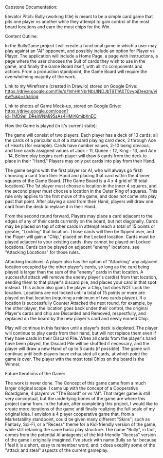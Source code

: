 Capstone Documentation:

Elevator Pitch:
Bully (working title) is meant to be a simple card game that pits one player vs another while they attempt to gain control of the most board locations and earn the most chips for the Win.

Content Outline:

In the BullyGame project I will create a functional game in which a user may play against an "AI" opponent, and possibly include an option for Player vs Player. The application will include a Home Page, a page with Instructions, a page where the user chooses the Suit of cards they wish to use in the game, and finally the Game Board itself, with all it's components and actions. From a production standpoint, the Game Board will require the overwhelming majority of the work.

Link to my Wireframe (created in Draw.io) stored on Google Drive:
https://drive.google.com/file/d/1nhHhNbrNbUINDJbT6T1A0T0vvpjDeezm/view?usp=sharing

Link to photos of Game Mock-up, stored on Google Drive:
https://drive.google.com/open?id=1MD9eI_DReiWNMj95sAs4HMIrKmibXnEC


How the Game is played (in it's current state):

The game will consist of two players. Each player has a deck of 13 cards; all the cards of a paricular suit of a standard playing card deck, 2 through Ace of Hearts (for example). Cards have number values, 2-10 being obvious, and face cards assigned values of Jack - 11, Queen - 12, King - 13, and Ace - 14. Before play begins each player will draw 5 cards from the deck to place in their "Hand." Players may only put cards into play from their Hand.

The game begins with the first player (or AI, who will always go first) choosing a card from their Hand and placing that card within the 4 inner squares of the Game Board. (The Game Board is a 4 x 4 grid of 16 total locations) The 1st player must choose a location in the inner 4 squares, and the second player must choose a location in the Outer Ring of squares. This rule only applies to the first move of the game, and does not come into play past that point. After playing a card from their Hand, players will draw one card from the deck to replace it in their Hand.

From the second round forward, Players may place a card adjacent to the edges of any of their cards currently on the board, but not diagonally. Cards may be placed on top of other cards in attempt reach a total of 15 points or greater, "Locking" that location. Those cards will then be flipped over, and the Player will gain a "Chip," placed on the Locked location. Cards must be played adjacent to your existing cards, they cannot be played on Locked locations. Cards can be played on adjacent "enemy" locations, see "Attacking Locations" for those rules.

Attacking locations: A player also has the option of "Attacking" any adjacent location occupied by the other player's cards, so long as the card being played is larger than the sum of the "enemy" cards in that location. A successful attack will remove the enemy player's card(s) from that location, sending them to that player's discard pile, and places your card in that spot instead. This action also gains the player a Chip, but does NOT Lock the location. Locations are not locked until a total of 15 points or more are played on that location (requiring a minimum of two cards played). If a location is successfully Counter Attacked the next round, for example, by the other player, the location goes back under their control, the original Player's cards and chip are Discarded and Removed, respectfully, and replaced on the board by the new player's card and newly earned Chip.

Play will continue in this fashion until a player's deck is depleted. The player will continue to play cards from their hand, but will not replace them even if they have cards in their Discard Pile. When all cards from the player's hand have been played, the Discard Pile will be shuffled if necessary, and the player will draw a new Hand of up to 5 cards (if possible). The game will continue until both players have exhausted all cards, at which point the game is over. The player with the most total Chips on the board is the Winner.


Future Iterations of the Game:

The work is never done. The Concept of this game came from a much larger original scope. I came up with the concept of a Cooperative Boardgame, 4 players vs "The Board" or vs "AI". That larger game is still very conceptual, but the underlying bones of the game are where this project came from. In the future, after completing this project, I would like to create more iterations of the game until finally realizing the full scale of my original idea. I envision a 4 player cooperative game that, from a Marketability standpoint, could be given many different "Skins"; such as Fantasy, Sci-Fi, or a "Recess" theme for a Kid-friendly version of the game, while still retaining the same basic play structure. The name "Bully", in fact, comes from the potential AI antagonist of the kid-friendly "Recess" version of the game I originally imagined. I've stuck with name Bully so far because I feel it is a short, easy to remember word, and it does exeplify some of the "attack and steal" aspects of the current gameplay.




